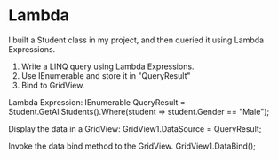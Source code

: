 # Lambda

I built a Student class in my project, and then queried it using Lambda Expressions.


1. Write a LINQ query using Lambda Expressions.
2. Use IEnumerable and store it in "QueryResult"
3. Bind to GridView.

Lambda Expression:
IEnumerable<Student> QueryResult = Student.GetAllStudents().Where(student => student.Gender == "Male");

Display the data in a GridView:
GridView1.DataSource = QueryResult;

Invoke the data bind method to the GridView.
GridView1.DataBind();
